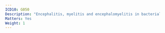 ```yaml
---
ICD10: G050
Description: "Encephalitis, myelitis and encephalomyelitis in bacterial diseases classified elsewhere"
Matters: Yes
Weight: 1
---
```


